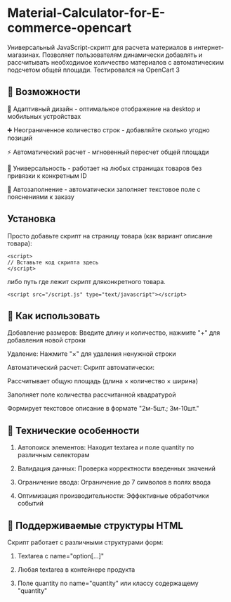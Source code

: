 # Material-Calculator-for-E-commerce-opencart
Универсальный JavaScript-скрипт для расчета материалов в интернет-магазинах. Позволяет пользователям динамически добавлять и рассчитывать необходимое количество материалов с автоматическим подсчетом общей площади. Тестировался на OpenCart 3 

## 🚀 Возможности
📱 Адаптивный дизайн - оптимальное отображение на desktop и мобильных устройствах

➕ Неограниченное количество строк - добавляйте сколько угодно позиций

⚡ Автоматический расчет - мгновенный пересчет общей площади

🎯 Универсальность - работает на любых страницах товаров без привязки к конкретным ID

📝 Автозаполнение - автоматически заполняет текстовое поле с пояснениями к заказу

## Установка
Просто добавьте скрипт на страницу товара (как вариант описание товара):

```
<script>
// Вставьте код скрипта здесь
</script>
```
либо путь где лежит скрипт дляконкретного товара.
```
<script src="/script.js" type="text/javascript"></script>
```

## 📖 Как использовать
Добавление размеров: Введите длину и количество, нажмите "+" для добавления новой строки

Удаление: Нажмите "×" для удаления ненужной строки

Автоматический расчет: Скрипт автоматически:

Рассчитывает общую площадь (длина × количество × ширина)

Заполняет поле количества рассчитанной квадратурой

Формирует текстовое описание в формате "2м-5шт.; 3м-10шт."

## 🔧 Технические особенности
1. Автопоиск элементов: Находит textarea и поле quantity по различным селекторам

2. Валидация данных: Проверка корректности введенных значений

3. Ограничение ввода: Ограничение до 7 символов в полях ввода

4. Оптимизация производительности: Эффективные обработчики событий

## 🎯 Поддерживаемые структуры HTML
Скрипт работает с различными структурами форм:

1. Textarea с name="option[...]"

2. Любая textarea в контейнере продукта

3. Поле quantity по name="quantity" или классу содержащему "quantity"
